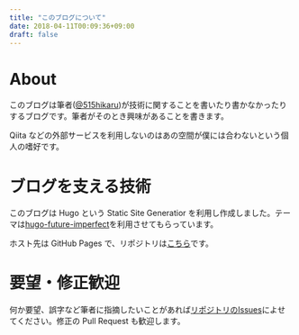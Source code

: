 ```yaml
---
title: "このブログについて"
date: 2018-04-11T00:09:36+09:00
draft: false
---
```


# About

このブログは筆者([@515hikaru](https://twitter.com))が技術に関することを書いたり書かなかったりするブログです。筆者がそのとき興味があることを書きます。

Qiita などの外部サービスを利用しないのはあの空間が僕には合わないという個人の嗜好です。

# ブログを支える技術

このブログは Hugo という Static Site Generatior を利用し作成しました。テーマは[hugo-future-imperfect](https://github.com/jpescador/hugo-future-imperfect)を利用させてもらっています。

ホスト先は GitHub Pages で、リポジトリは[こちら](https://github.com/515hikaru/tech-memo)です。

# 要望・修正歓迎

何か要望、誤字など筆者に指摘したいことがあれば[リポジトリのIssues](https://github.com/515hikaru/tech-memo/issues)によせてください。修正の Pull Request も歓迎します。
